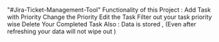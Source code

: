 "#Jira-Ticket-Management-Tool"
Functionality of this Project : Add Task with Priority
Change the Priority 
Edit the Task 
Filter out your task priority wise
Delete Your Completed Task 
Also : Data is stored ,
(Even after refreshing your data will not wipe out )
